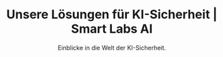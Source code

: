 ---
title: "Unsere Lösungen für KI-Sicherheit | Smart Labs AI"
subtitle: "Einblicke in die Welt der KI-Sicherheit."
layout: "solution-list"
description: "Entdecken Sie die KI-Sicherheitslösungen von Smart Labs AI: Smart Fingerprint, Smart Dragon und die Defense API (DAPI) zum Schutz Ihrer LLMs und KI-Anwendungen."
hero:
  background-image: "/solution/dapi/hero.png"
  section-title: "Lösungen"
  title: "Drei Produkte. Eine Mission:"
  title2: "Sichere, vertrauenswürdige KI"
  subtitle: "Unsere Platform bietet modulare Lösungen für die LLM-Absicherungen, Chatbots und biometrischen KI-Systemen."
  solutions:
    - item:
        name: "Smart Fingerprint" 
        link: "smart-fingerprint"
        image: "/images/illustrations/icons/fingerprint.svg"
    - item:
        name: "Smart Dragon"
        link: "smart-dragon"
        image: "/images/illustrations/icons/smart-dragon.svg"
    - item:
        name: "Defence API"
        link: "dapi"
        image: "/images/illustrations/icons/llm-security.svg"
  ctas:
    - label: "Jetzt Beratung buchen"
      href: "/contact"
      class: "primary-btn"
    - label: "Plattform testen"
      href: "https://acc.secphoria.app/realms/arinna/protocol/openid-connect/auth?client_id=labs-ai-landing-page&scope=openid%20profile&redirect_uri=https://acc.secphoria.app&response_type=code"
      class: "secondary-btn"
solutionDetails:
    - name: "Smart Fingerprint"
      title: "Kontinuierliche Authentifizierung"
      description: "ML-basierte Erkennung von Fingerabdruck und Verhalten – ohne Speicherung sensibler Daten. DSGVO-konform und sicher."
      image: "/images/illustrations/icons/fingerprint.svg"
      background: "/solution/product_background_1.png"
      cta-text: "Smart Fingerprint entdecken"
      cta-link: "smart-fingerprint"
    - name: "Smart Dragon"
      title: "Sicherer Unternehmens-Chatbot"
      description: "LLM-Chatbot mit Zugriffskontrolle, Kontextabschottung und Logging. Entwickelt für sensible Daten und geschützte Umgebungen."
      image: "/images/illustrations/icons/smart-dragon.svg"
      background: "/solution/product_background_2.png"
      cta-text: "Smart Dragon entdecken"
      cta-link: "smart-dragon"
    - name: "Defense API"
      title: "DAPI: Schützen Sie Ihre KI-Infrastruktur"
      description: "Plattform für Analyse, Härtung & Auditierung von Large Language Models, Agenten und APIs – inkl. Prompt Injection Detection und Red Teaming."
      image: "/images/illustrations/icons/llm-security.svg"
      background: "/solution/product_background_3.png"
      cta-text: "Defense API entdecken"
      cta-link: "dapi"
solutionComparison:
  section-title: "Vergleich"
  title: "Welche Lösung passt zu Ihnen?"
  comparison:
    - name: "Smart Fingerprint"
      image: "/images/illustrations/icons/fingerprint.svg"
      category: "Kontinuierliche Authentifizierung"
      features:
      - "Verhaltensbasierte Nutzerprofil-Erkennung"
      - "Echtzeit-Anomalieerkennung für Fraud und Bot Detection"
      - "Privacy-by-Design: DSGVO-konform und anonymisiert"
      ctas:
      - text: "Demo vereinbaren"
        link: "/contact"
        class: "primary-btn"
    - name: "Smart Dragon"
      image: "/images/illustrations/icons/smart-dragon.svg"
      category: "Unternehmens-Chatbot"
      features:
      - "Sicherer Assistent mit Fokus auf Vertraulichkeit und Integrität"
      - "Einfache Integration"
      - "Anpassbares Design"
      ctas:
      - text: "Demo vereinbaren"
        link: "/contact"
        class: "primary-btn"
    - name: "LLM Security Platform"
      image: "/images/illustrations/icons/llm-security.svg"
      category: "Plattform-Absicherung"
      features:
      - "Modernster Schutz gegen Angriffe"
      - "Mandantenfähiges Management"
      - "Deployment-Flexibilität (SaaS & On-Prem)"
      - "Security Insights & API Firewall Analytics"
      ctas:
      - text: "Demo vereinbaren"
        link: "/contact"
        class: "primary-btn"
---